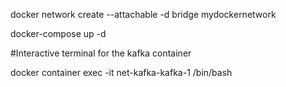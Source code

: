 docker network create --attachable -d bridge mydockernetwork

 docker-compose up -d 

#Interactive terminal for the kafka container

 docker container exec -it net-kafka-kafka-1 /bin/bash
